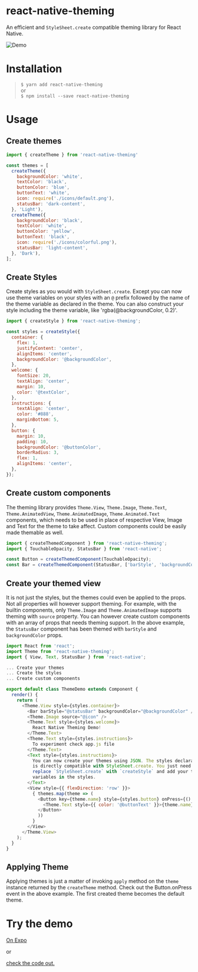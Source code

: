 # react-native-theming
An efficient and `StyleSheet.create` compatible theming library for React Native.

![Demo](https://github.com/bhoos/react-native-theming/raw/master/docs/demo.gif)

# Installation
> `$ yarn add react-native-theming`  
or  
> `$ npm install --save react-native-theming`  

# Usage
## Create themes

```javascript
import { createTheme } from 'react-native-theming'

const themes = [
  createTheme({
    backgroundColor: 'white',
    textColor: 'black',
    buttonColor: 'blue',
    buttonText: 'white',
    icon: require('./icons/default.png'),
    statusBar: 'dark-content',
  }, 'Light'),
  createTheme({
    backgroundColor: 'black',
    textColor: 'white',
    buttonColor: 'yellow',
    buttonText: 'black',
    icon: require('./icons/colorful.png'),
    statusBar: 'light-content',
  }, 'Dark'),
];
```

## Create Styles
Create styles as you would with `StyleSheet.create`. Except you can
now use theme variables on your styles with an `@` prefix followed by
the name of the theme variable as declared in the theme. You can also
construct your style including the theme variable, like 'rgba(@backgroundColor, 0.2)'.

```javascript
import { createStyle } from 'react-native-theming';

const styles = createStyle({
  container: {
    flex: 1,
    justifyContent: 'center',
    alignItems: 'center',
    backgroundColor: '@backgroundColor',
  },
  welcome: {
    fontSize: 20,
    textAlign: 'center',
    margin: 10,
    color: '@textColor',
  },
  instructions: {
    textAlign: 'center',
    color: '#888',
    marginBottom: 5,
  },
  button: {
    margin: 10,
    padding: 10,
    backgroundColor: '@buttonColor',
    borderRadius: 3,
    flex: 1,
    alignItems: 'center',
  },
});
```

## Create custom components
The theming library provides `Theme.View`, `Theme.Image`, `Theme.Text`,
`Theme.AnimatedView`, `Theme.AnimatedImage`, `Theme.Animated.Text` components, 
which needs to be used in place of respective View, Image and Text for the theme 
to take affect. Custom components could be easily made themable as well. 

```javascript
import { createThemedComponent } from 'react-native-theming';
import { TouchableOpacity, StatusBar } from 'react-native';

const Button = createThemedComponent(TouchableOpacity);
const Bar = createThemedComponent(StatusBar, ['barStyle', 'backgroundColor']);
```

## Create your themed view
It is not just the styles, but the themes could even be applied to the props.
Not all properties will however support theming. For example, with the builtin 
components, only `Theme.Image` and `Theme.AnimatedImage` supports theming with
`source` property. You can however create custom components with an array of
props that needs theming support. In the above example, the `StatusBar` component
has been themed with `barStyle` and `backgroundColor` props.

```javascript
import React from 'react';
import Theme from 'react-native-theming';
import { View, Text, StatusBar } from 'react-native';

... Create your themes
... Create the styles
... Create custom components

export default class ThemeDemo extends Component {
  render() {
    return (
      <Theme.View style={styles.container}>
        <Bar barStyle="@statusBar" backgroundColor="@backgroundColor" />
        <Theme.Image source="@icon" />
        <Theme.Text style={styles.welcome}>
          React Native Theming Demo!
        </Theme.Text>
        <Theme.Text style={styles.instructions}>
          To experiment check app.js file
        </Theme.Text>
        <Text style={styles.instructions}>
          You can now create your themes using JSON. The styles declaration
          is directly compatible with StyleSheet.create. You just need to
          replace `StyleSheet.create` with `createStyle` and add your theme
          variables in the styles.
        </Text>
        <View style={{ flexDirection: 'row' }}>
          { themes.map(theme => (
            <Button key={theme.name} style={styles.button} onPress={() => theme.apply()}>
              <Theme.Text style={{ color: '@buttonText' }}>{theme.name}</Theme.Text>
            </Button>
            ))
          }
        </View>
      </Theme.View>
    );
  }
}
```

## Applying Theme
Applying themes is just a matter of invoking `apply` method on the `theme` instance
returned by the `createTheme` method. Check out the Button.onPress event in the
above example. The first created theme becomes the default theme.

# Try the demo
  [On Expo](https://snack.expo.io/@syaau/react-native-theming-demo)

  or 
  
  [check the code out.](../demo)
  
